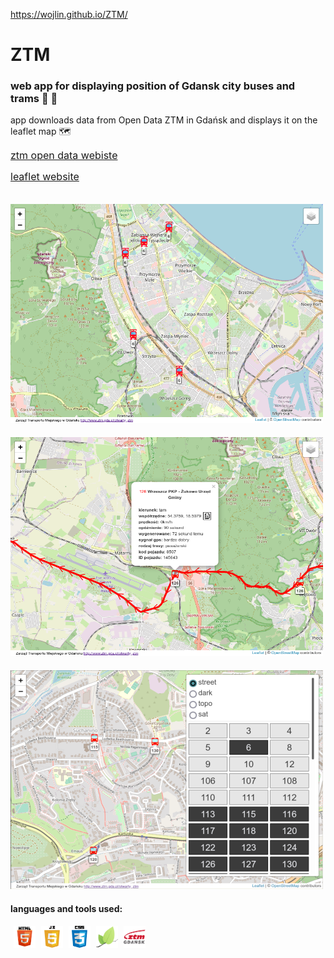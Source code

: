 https://wojlin.github.io/ZTM/

# ZTM
### web app for displaying position of Gdansk city buses and trams 🚌 🚊


app downloads data from Open Data ZTM in Gdańsk and displays it on the leaflet map  🗺

<a target="_blank" style="font-size:16px" href="https://ckan.multimediagdansk.pl/dataset/tristar">ztm open data webiste</a>

<a target="_blank" style="font-size:16px" href="https://leafletjs.com/">leaflet website</a>


<img style="margin-top:20px;" alt="map1" width="500px" height="350px" src="static/images/showcase1.png" />

<img style="margin-top:20px;" alt="map1" width="500px" height="350px" src="static/images/showcase2.png" />

<img style="margin-top:20px;" alt="map1" width="500px" height="350px" src="static/images/showcase3.png" />

#### languages and tools used:

<div style="width:100%;display:block;">
  <a style="display:inline-block; margin-left:5px;" target="_blank" href="https://en.wikipedia.org/wiki/HTML"><img alt="icon" width="35px" height="35px" src="static/images/html.png" /></a>
  <a style="display:inline-block; margin-left:5px;" target="_blank" href="https://en.wikipedia.org/wiki/JavaScript"><img alt="icon" width="35px" height="35px" src="static/images/js.png" /></a>
  <a style="display:inline-block; margin-left:5px;" target="_blank" href="https://en.wikipedia.org/wiki/CSS"><img alt="icon" width="35px" height="35px" src="static/images/css.png" /></a>
  <a style="display:inline-block; margin-left:5px;" target="_blank" href="https://leafletjs.com/"><img alt="icon" width="35px" height="35px" src="static/images/leaflet.png" /></a>
  <a style="display:inline-block; margin-left:5px;" target="_blank" href="https://ztm.gda.pl/"><img alt="icon" width="35px" height="35px" src="static/images/ztm.png" /></a>
</div>
